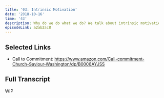 ```yaml
---
title: '03: Intrinsic Motivation'
date: '2018-10-16'
time: '43'
description: Why do we do what we do? We talk about intrinsic motivation, the role it plays in creative work with uncertain outcomes, motivating new contributors, and sustaining motivation over time.
episodeLink: a2ab2ac8
---
```


## Selected Links

- Call to Commitment: https://www.amazon.com/Call-commitment-Church-Saviour-Washington/dp/B0006AYJSS

## Full Transcript

WIP
